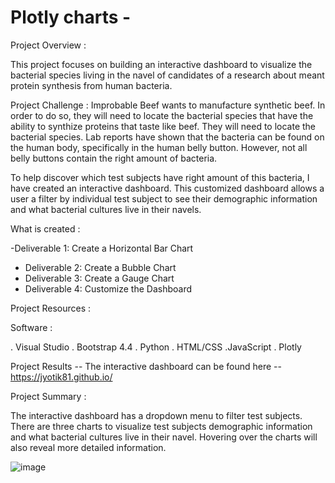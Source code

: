 # Plotly charts - 

Project Overview :

This project focuses on building an interactive dashboard to visualize the bacterial species living in the navel of candidates of a research about meant protein synthesis from human bacteria. 

Project Challenge : Improbable Beef wants to manufacture synthetic beef. In order to do so, they will need to locate the bacterial species that have the ability to synthize proteins that taste like beef. They will need to locate the bacterial species. 
Lab reports have shown that the bacteria can be found on the human body, specifically in the human belly button. However, not all belly buttons contain the right amount of bacteria. 

To help discover which test subjects have right amount of this bacteria, I have created an interactive dashboard. This customized dashboard allows a user a filter by individual test subject to see their demographic information and what bacterial cultures live in their navels. 

What is created : 

-Deliverable 1: Create a Horizontal Bar Chart
- Deliverable 2: Create a Bubble Chart
- Deliverable 3: Create a Gauge Chart
- Deliverable 4: Customize the Dashboard

Project Resources :

Software : 

. Visual Studio 
. Bootstrap 4.4
. Python 
. HTML/CSS
.JavaScript
. Plotly

Project Results -- The interactive dashboard can be found here -- https://jyotik81.github.io/


Project Summary :

The interactive dashboard has a dropdown menu to filter test subjects. There are three charts to visualize test subjects demographic information and what bacterial cultures live in their navel. Hovering over the charts will also reveal more detailed information. 

![image](https://user-images.githubusercontent.com/40743420/215343539-ebfa25d0-b8c2-48e7-963b-2ed6a680e931.png)



